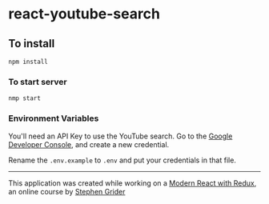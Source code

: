 # react-youtube-search

## To install

```
npm install
```

### To start server
```
nmp start
```

### Environment Variables
You'll need an API Key to use the YouTube search. Go to the [Google Developer Console](https://console.developers.google.com/), and create a new credential.

Rename the `.env.example` to `.env` and put your credentials in that file.

---

This application was created while working on a [Modern React with Redux](https://www.udemy.com/react-redux/learn/v4/overview), an online course by [Stephen Grider](https://twitter.com/ste_grider)
